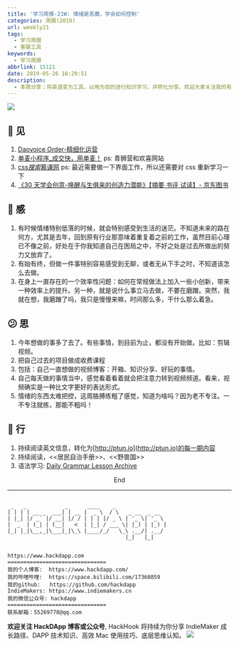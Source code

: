 ```yaml
---
title: '学习周报-21W: 情绪是恶魔，学会如何控制'
categories: 周报(2019)
url: weekly21
tags:
  - 学习周报
  - 客服工具
keywords:
  - 学习周报
abbrlink: 15121
date: 2019-05-26 16:29:51
description:
  - 本周分享：将英语变为工具，以用为目的进行知识学习，并转化分享。欢迎大家关注我的有料频道http://ptun.io, 为你分享海外一手趣玩知识。
---
```


![](https://upload-images.jianshu.io/upload_images/1521032-1968c3d47b0c63ab.jpg?imageMogr2/auto-orient/strip%7CimageView2/2/w/1000/format/webp)

## 👀️ 见

1. [Daovoice Order-精细化运营](http://daovoice.io/order)
2. [单麦小程序\_成交快，用单麦！](https://www.danmai.com.cn/)
   ps: 青狮营和欢喜网站
3. [css*搜索*慕课网](https://www.imooc.com/search/?words=css)
   ps: 最近需要做一下界面工作，所以还需要对 css 重新学习一下
4. [《30 天学会创意-唤醒与生俱来的创造力潜能》【摘要 书评 试读】- 京东图书](https://item.jd.com/12737198526.html)

## 🌱 感

1. 有时候情绪特别低落的时候，就会特别感受到生活的迷茫。不知道未来的路在何方，尤其是去年，回到原有行业那意味着重复着之前的工作，虽然目前心理已不像之前，好处在于你我知道自己在困局之中，不好之处是过去所做出的努力又放弃了。
2. 有始有终，但做一件事特别容易感受到无聊，或者无从下手之时，不知道该怎么去做。
3. 在身上一直存在的一个效率性问题：如何在常规做法上加入一些小创新，带来一种效率上的提升。另一种，就是说什么事立马去做，不要在磨蹭。突然，我就在想，我磨蹭了吗，我只是慢慢来嘛，时间那么多，干什么那么着急。

## 😕️ 思

1. 今年想做的事多了去了。有些事情，到目前为止，都没有开始做。比如：剪辑视频。
2. 把自己过去的项目做成收费课程
3. 包括：自己一直想做的视频博客：开箱、知识分享、好玩的事情。
4. 自己每天做的事情当中，感觉看着看着就会把注意力转到视频频道。看来，视频确实是一种比文字更好的表达形式。
5. 情绪的东西太难把控，这周胳膊练粗了感觉，知道为啥吗？因为老不专注。一不专注就练，那能不粗吗！

## 👟 行

1. 持续阅读英文信息，转化为[http://ptun.io](http://ptun.io)的每一期内容
2. 持续阅读，<<居民自治手册>>、<<野兽国>>
3. 语法学习: [Daily Grammar Lesson Archive](http://www.dailygrammar.com/archive.html)

<center>End</center>

---

```

 _   _            _      ____    _
| | | | __ _  ___| | __ |  _ \  / \   _ __  _ __
| |_| |/ _` |/ __| |/ / | | | |/ _ \ | '_ \| '_ \
|  _  | (_| | (__|   <  | |_| / ___ \| |_) | |_) |
|_| |_|\__,_|\___|_|\_\ |____/_/   \_\ .__/| .__/
                                     |_|   |_|


https://www.hackdapp.com
===============================
我的个人博客:  https://www.hackdapp.com/
我的哔哩哔哩:  https://space.bilibili.com/17360859
我的github:   https://github.com/hackdapp
IndieMakers: https://www.indiemakers.cn
我的微信公众号: hackdapp
===============================
联系邮箱：55269778@qq.com
```

**欢迎关注 HackDApp 博客或公众号**, HackHook 将持续为你分享 IndieMaker 成长路径、DAPP 技术知识、高效 Mac 使用技巧、底层思维认知。
![](http://cdn.hackdapp.com/2019-04-03-mysign.jpg)
